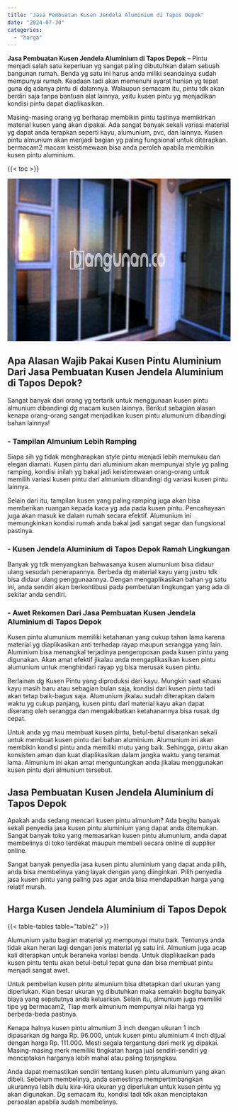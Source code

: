```yaml
---
title: "Jasa Pembuatan Kusen Jendela Aluminium di Tapos Depok"
date: "2024-07-30"
categories: 
  - "harga"
---
```


**Jasa Pembuatan Kusen Jendela Aluminium di Tapos Depok** – Pintu menjadi salah satu keperluan yg sangat paling dibutuhkan dalam sebuah bangunan rumah. Benda yg satu ini harus anda miliki seandainya sudah mempunyai rumah. Keadaan tadi akan memenuhi syarat hunian yg tepat guna dg adanya pintu di dalamnya. Walaupun semacam itu, pintu tdk akan berdiri saja tanpa bantuan alat lainnya, yaitu kusen pintu yg menjadikan kondisi pintu dapat diaplikasikan.

Masing-masing orang yg berharap membikin pintu tastinya memikirkan material kusen yang akan dipakai. Ada sangat banyak sekali variasi material yg dapat anda terapkan seperti kayu, alumunium, pvc, dan lainnya. Kusen pintu almunium akan menjadi bagian yg paling fungsional untuk diterapkan. bermacam2 macam keistimewaan bisa anda peroleh apabila membikin kusen pintu aluminium.

{{< toc >}}

![Jasa Pembuatan Kusen Jendela Aluminium di Tapos Depok](/images/harga-kusen-jendela-alumunium-14.png)

## Apa Alasan Wajib Pakai Kusen Pintu Aluminium Dari Jasa Pembuatan Kusen Jendela Aluminium di Tapos Depok?

Sangat banyak dari orang yg tertarik untuk menggunaan kusen pintu almunium dibandingi dg macam kusen lainnya. Berikut sebagian alasan kenapa orang-orang sangat menjadikan kusen pintu alumunium dibandingi bahan lainnya!

### \- Tampilan Almunium Lebih Ramping

Siapa sih yg tidak mengharapkan style pintu menjadi lebih memukau dan elegan diamati. Kusen pintu dari aluminium akan mempunyai style yg paling ramping, kondisi inilah yg bakal jadi keistimewaan orang-orang untuk memilih variasi kusen pintu dari almunium dibandingi dg variasi kusen pintu lainnya.

Selain dari itu, tampilan kusen yang paling ramping juga akan bisa memberikan ruangan kepada kaca yg ada pada kusen pintu. Pencahayaan juga akan masuk ke dalam rumah secara efektif. Alumunium ini memungkinkan kondisi rumah anda bakal jadi sangat segar dan fungsional pastinya.

### \- Kusen Jendela Aluminium di Tapos Depok Ramah Lingkungan

Banyak yg tdk menyangkan bahwasanya kusen alumunium bisa didaur ulang sesudah penerapannya. Berbeda dg material kayu yang justru tdk bisa didaur ulang penggunaannya. Dengan mengaplikasikan bahan yg satu ini, anda sendiri akan berkontibusi pada pembetulan lingkungan yang ada di sekitar anda sendiri.

### \- Awet Rekomen Dari Jasa Pembuatan Kusen Jendela Aluminium di Tapos Depok

Kusen pintu alumunium memiliki ketahanan yang cukup tahan lama karena material yg diaplikasikan anti terhadap rayap maupun serangga yang lain. Aluminium bisa menangkal terjadinya pengeroposan pada kusen pintu yang digunakan. Akan amat efektif jikalau anda mengaplikasikan kusen pintu alumunium untuk menghindari rayap yg bisa merusak kusen pintu.

Berlainan dg Kusen Pintu yang diproduksi dari kayu. Mungkin saat situasi kayu masih baru atau sebagian bulan saja, kondisi dari kusen pintu tadi akan tetap baik-bagus saja. Alumunium jikalau sudah diterapkan dalam waktu yg cukup panjang, kusen pintu dari material kayu akan dapat diserang oleh serangga dan mengakibatkan ketahanannya bisa rusak dg cepat.

Untuk anda yg mau membuat kusen pintu, betul-betul disarankan sekali untuk membuat kusen pintu dari bahan aluminium. Alumunium ini akan membikin kondisi pintu anda memiliki mutu yang baik. Sehingga, pintu akan konsisten aman dan kuat diaplikasikan dalam jangka waktu yang teramat lama. Almunium ini akan amat menguntungkan anda jikalau menggunakan kusen pintu dari almunium tersebut.

## Jasa Pembuatan Kusen Jendela Aluminium di Tapos Depok

Apakah anda sedang mencari kusen pintu almunium? Ada begitu banyak sekali penyedia jasa kusen pintu aluminium yang dapat anda ditemukan. Sangat banyak toko yang memasarkan kusen pintu alumunium, anda dapat membelinya di toko terdekat maupun membeli secara online di supplier online.

Sangat banyak penyedia jasa kusen pintu aluminium yang dapat anda pilih, anda bisa membelinya yang layak dengan yang diinginkan. Pilih penyedia jasa kusen pintu yang paling pas agar anda bisa mendapatkan harga yang relatif murah.

## Harga Kusen Jendela Aluminium di Tapos Depok

{{< table-tables table="table2" >}}

Alumunium yaitu bagian material yg mempunyai mutu baik. Tentunya anda tidak akan heran lagi dengan jenis material yg satu ini. Almunium juga acap kali diterapkan untuk beraneka variasi benda. Untuk diaplikasikan pada kusen pintu tentu akan betul-betul tepat guna dan bisa membuat pintu menjadi sangat awet.

Untuk pembelian kusen pintu almunium bisa ditetapkan dari ukuran yang diperlukan. Kian besar ukuran yg dibutuhkan maka semakin begitu banyak biaya yang sepatutnya anda keluarkan. Selain itu, almunium juga memiliki tipe yg bermacam2, Tiap merk almunium mempunyai nilai harga yg berbeda-beda pastinya.

Kenapa halnya kusen pintu almunium 3 inch dengan ukuran 1 inch dipasarkan dg harga Rp. 96.000, untuk kusen pintu aluminium 4 inch dijual dengan harga Rp. 111.000. Mesti segala tergantung dari merk yg dipakai. Masing-masing merk memiliki tingkatan harga jual sendiri-sendiri yg menciptakan harganya lebih mahal atau paling terjangkau.

Anda dapat memastikan sendiri tentang kusen pintu alumunium yang akan dibeli. Sebelum membelinya, anda semestinya mempertimbangkan ukurannya lebih dulu kira-kira ukuran yg diperlukan untuk kusen pintu yg akan digunakan. Dg semacam itu, kondisi tadi tdk akan menciptakan persoalan apabila sudah membelinya.
